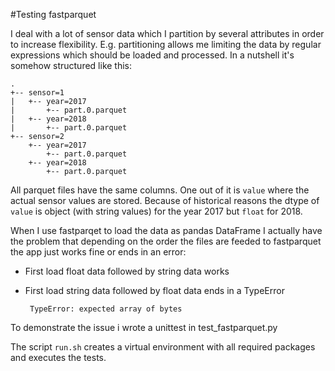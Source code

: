 #Testing fastparquet

I deal with a lot of sensor data which I partition by several attributes in order to increase flexibility.
E.g. partitioning allows me limiting the data by regular expressions which should be loaded and processed.
In a nutshell it's somehow structured like this:
        
    .
    +-- sensor=1
    |   +-- year=2017
    |       +-- part.0.parquet
    |   +-- year=2018
    |       +-- part.0.parquet   
    +-- sensor=2
        +-- year=2017
            +-- part.0.parquet
        +-- year=2018
            +-- part.0.parquet


 
All parquet files have the same columns. One out of it is `value` where the actual sensor values are stored. 
Because of historical reasons the dtype of `value` is object (with string values) for the year 2017 but 
`float` for 2018.   

When I use fastparqet to load the data as pandas DataFrame I actually have the problem that depending 
on the order the files are feeded to fastparquet the app just works fine or ends in an error:
 * First load float data followed by string data works  
 * First load string data followed by float data ends in a TypeError

        TypeError: expected array of bytes
  

To demonstrate the issue i wrote a unittest in test_fastparquet.py

The script `run.sh` creates a virtual environment with all required packages and executes the tests.

 

